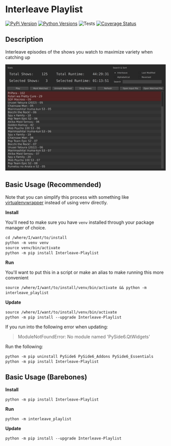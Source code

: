 # Interleave Playlist
[![PyPi Version](https://img.shields.io/pypi/v/Interleave-Playlist.svg)](https://pypi.org/project/Interleave-Playlist/)
[![Python Versions](https://img.shields.io/pypi/pyversions/Interleave-Playlist.svg)](https://coveralls.io/github/tsweeney256/interleave_playlist)
![Tests](https://github.com/tsweeney256/interleave_playlist/actions/workflows/tests.yml/badge.svg)
[![Coverage Status](https://coveralls.io/repos/github/tsweeney256/interleave_playlist/badge.svg?kill_cache=1)](https://coveralls.io/github/tsweeney256/interleave_playlist)

## Description

Interleave episodes of the shows you watch to maximize variety when catching up

![](https://raw.githubusercontent.com/tsweeney256/interleave_playlist/e8fb44208464c2dfd65db766c9e12b267d6f8beb/docs/images/screenshot.png)

## Basic Usage (Recommended)

Note that you can simplify this process with something like
[virtualenvwrapper](https://wiki.archlinux.org/title/Python/Virtual_environment#virtualenvwrapper)
instead of using venv directly.

**Install**

You'll need to make sure you have `venv` installed through your package manager of choice.
```shell
cd /where/I/want/to/install
python -m venv venv
source venv/bin/activate
python -m pip install Interleave-Playlist
```
**Run**

You'll want to put this in a script or make an alias to make running this more convenient
```shell
source /where/I/want/to/install/venv/bin/activate && python -m interleave_playlist
```

**Update**
```shell
source /where/I/want/to/install/venv/bin/activate
python -m pip install --upgrade Interleave-Playlist
```
If you run into the following error when updating:
> ModuleNotFoundError: No module named 'PySide6.QtWidgets'

Run the following:
```commandline
python -m pip uninstall PySide6 PySide6_Addons PySide6_Essentials
python -m pip install Interleave-Playlist
```

## Basic Usage (Barebones)
**Install**
```shell
python -m pip install Interleave-Playlist
```
**Run**
```shell
python -m interleave_playlist
```
**Update**
```shell
python -m pip install --upgrade Interleave-Playlist
```
